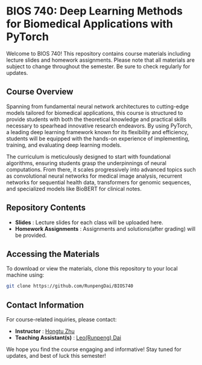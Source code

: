# BIOS 740: Deep Learning Methods for Biomedical Applications with PyTorch

Welcome to BIOS 740! This repository contains course materials including lecture slides and homework assignments. Please note that all materials are subject to change throughout the semester. Be sure to check regularly for updates.

## Course Overview

Spanning from fundamental neural network architectures to cutting-edge models tailored for biomedical applications, this course is structured to provide students with both the theoretical knowledge and practical skills necessary to spearhead innovative research endeavors. By using PyTorch, a leading deep learning framework known for its flexibility and efficiency, students will be equipped with the hands-on experience of implementing, training, and evaluating deep learning models.

The curriculum is meticulously designed to start with foundational algorithms, ensuring students grasp the underpinnings of neural computations. From there, it scales progressively into advanced topics such as convolutional neural networks for medical image analysis, recurrent networks for sequential health data, transformers for genomic sequences, and specialized models like BioBERT for clinical notes.

## Repository Contents

* **Slides** : Lecture slides for each class will be uploaded here.
* **Homework Assignments** : Assignments and solutions(after grading) will be provided.

## Accessing the Materials

To download or view the materials, clone this repository to your local machine using:

```bash
git clone https://github.com/RunpengDai/BIOS740
```

## Contact Information

For course-related inquiries, please contact:

* **Instructor** : [Hongtu Zhu](htzhu@email.unc.edu)
* **Teaching Assistant(s)** : [Leo(Runpeng) Dai](runpeng@unc.edu)

We hope you find the course engaging and informative! Stay tuned for updates, and best of luck this semester!

